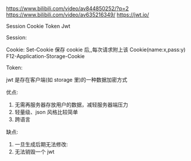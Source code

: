 https://www.bilibili.com/video/av844850252/?p=2
https://www.bilibili.com/video/av635216349/
https://jwt.io/

Session Cookie Token Jwt

Session:

Cookie: Set-Cookie 保存 cookie 后,,每次请求附上该 Cookie(name:x,pass:y) F12-Application-Storage-Cookie

Token:

jwt 是存在客户端(如 storage 里)的一种数据加密方式

优点:

1. 无需再服务器存放用户的数据，减轻服务器端压力
2. 轻量级、json 风格比较简单
3. 跨语言

缺点:

1. 一旦生成后期无法修改:
2. 无法销毁一个 jwt
